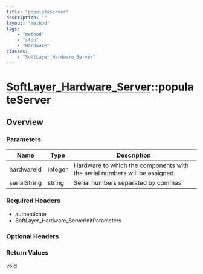 ```yaml
---
title: "populateServer"
description: ""
layout: "method"
tags:
    - "method"
    - "sldn"
    - "Hardware"
classes:
    - "SoftLayer_Hardware_Server"
---
```

# [SoftLayer_Hardware_Server](/reference/services/SoftLayer_Hardware_Server)::populateServer




## Overview 


### Parameters 
|Name | Type | Description |
| --- | --- | --- |
|hardwareId| integer| Hardware to which the components with the serial numbers will be assigned.|
|serialString| string| Serial numbers separated by commas|


### Required Headers
* authenticate
* SoftLayer_Hardware_ServerInitParameters

### Optional Headers

### Return Values
void


